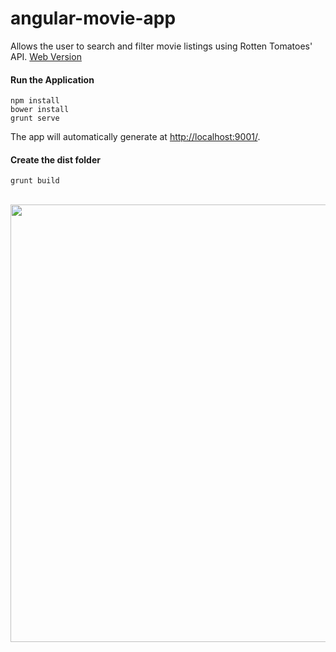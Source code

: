 # angular-movie-app

Allows the user to search and filter movie listings using Rotten Tomatoes' API.
[Web Version](http://www.tracipotocnik.com/angular-movie-app)

#### Run the Application

    npm install  
    bower install  
    grunt serve    
    
The app will automatically generate at [http://localhost:9001/](http://localhost:9001/).
    
#### Create the dist folder

    grunt build    


<br/>

<img src="https://cloud.githubusercontent.com/assets/11953273/7151280/a217d124-e2f5-11e4-9426-b94c8ab8e1a0.png" width="700px"/>

